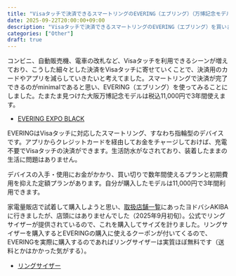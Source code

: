 ```yaml
---
title: "Visaタッチで決済できるスマートリングのEVERING（エブリング）（万博記念モデル）を買った"
date: 2025-09-22T20:00:00+09:00
description: "Visaタッチで決済できるスマートリングのEVERING（エブリング）を買いました。"
categories: ["Other"]
draft: true
---
```


コンビニ、自動販売機、電車の改札など、Visaタッチを利用できるシーンが増えており、こうした細々とした決済をVisaタッチに寄せていくことで、決済用のカードやアプリを減らしていきたいと考えてました。スマートリングで決済が完了できるのがminimalであると思い、EVERING（エブリング）を使ってみることにしました。たまたま見つけた大阪万博記念モデルは税込11,000円で3年間使えます。

- [EVERING EXPO BLACK](https://evering.jp/products/neon-buzz-exblack)

EVERINGはVisaタッチに対応したスマートリング、すなわち指輪型のデバイスです。アプリからクレジットカードを経由してお金をチャージしておけば、充電不要でVisaタッチの決済ができます。生活防水がなされており、装着したままの生活に問題はありません。

デバイスの入手・使用にお金がかかり、買い切りで数年間使えるプランと初期費用を抑えた定額プランがあります。自分が購入したモデルは11,000円で3年間利用できます。

家電量販店で試着して購入しようと思い、[取扱店舗一覧](https://evering.jp/pages/shoplist)にあったヨドバシAKIBAに行きましたが、店頭にはありませんでした（2025年9月初旬）。公式でリングサイザーが提供されているので、これを購入してサイズを計りました。リングサイザーを購入するとEVERINGの購入に使えるクーポンが付いてくるので、EVERINGを実際に購入するのであればリングサイザーは実質ほぼ無料です（送料とかはかかった気がする）。

- [リングサイザー](https://evering.jp/products/ringsizer)
